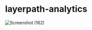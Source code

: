 # layerpath-analytics
![Screenshot (162)](https://github.com/user-attachments/assets/a6109503-f6e3-4010-a847-28fd610b0437)
